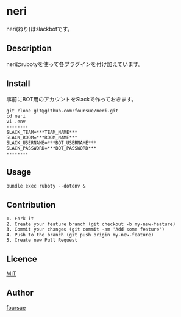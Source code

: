 neri
====

neri(ねり)はslackbotです。

## Description

neriはrubotyを使って各プラグインを付け加えています。

## Install

事前にBOT用のアカウントをSlackで作っておきます。

```
git clone git@github.com:foursue/neri.git
cd neri
vi .env
--------
SLACK_TEAM=***TEAM_NAME***
SLACK_ROOM=***ROOM_NAME***
SLACK_USERNAME=***BOT_USERNAME***
SLACK_PASSWORD=***BOT_PASSWORD***
--------
```

## Usage

```
bundle exec ruboty --dotenv &
```

## Contribution

```
1. Fork it
2. Create your feature branch (git checkout -b my-new-feature)
3. Commit your changes (git commit -am 'Add some feature')
4. Push to the branch (git push origin my-new-feature)
5. Create new Pull Request
```

## Licence

[MIT](https://github.com/foursue/neri/blob/master/LICENCE)

## Author

[foursue](https://github.com/foursue)
